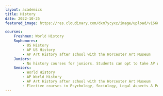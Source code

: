 ```yaml
---
layout: academics
title: History
date: 2022-10-25
featured_image: https://res.cloudinary.com/dxm7ycyxz/image/upload/v1668016854/2022/03/history-image_q1ta2r.jpg

courses:
    Freshmen: World History
    Sophomores:
        - US History
        - AP US History
        - AP Art History after school with the Worcester Art Museum 
    Juniors:
        - No history courses for juniors. Students can opt to take AP Art History after school with the Worcester Art Museum
    Seniors:
        - World History
        - AP World History
        - AP Art History after school with the Worcester Art Museum 
        - Elective courses in Psychology, Sociology, Legal Aspects & Personal Finance
---
```


